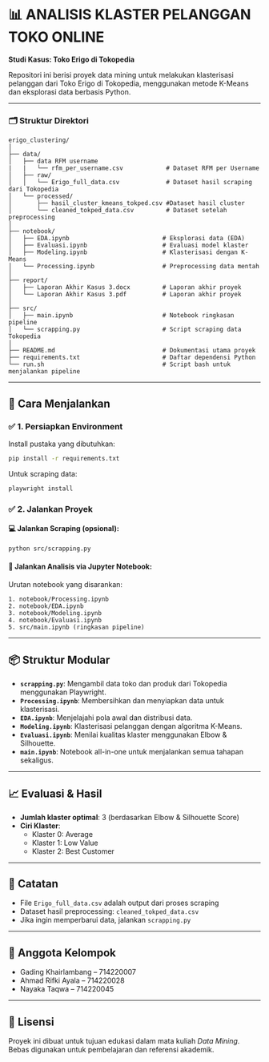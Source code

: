 # 📊 ANALISIS KLASTER PELANGGAN TOKO ONLINE  
**Studi Kasus: Toko Erigo di Tokopedia**

Repositori ini berisi proyek data mining untuk melakukan klasterisasi pelanggan dari Toko Erigo di Tokopedia, menggunakan metode K-Means dan eksplorasi data berbasis Python.

---

### 🗂 Struktur Direktori

```
erigo_clustering/
│
├── data/
│   ├── data RFM username
|   |   └── rfm_per_username.csv            # Dataset RFM per Username
│   ├── raw/
│   │   └── Erigo_full_data.csv             # Dataset hasil scraping dari Tokopedia
│   └── processed/
│       ├── hasil_cluster_kmeans_tokped.csv #Dataset hasil cluster
│       └── cleaned_tokped_data.csv         # Dataset setelah preprocessing
│
├── notebook/
│   ├── EDA.ipynb                          # Eksplorasi data (EDA)
│   ├── Evaluasi.ipynb                     # Evaluasi model klaster
│   ├── Modeling.ipynb                     # Klasterisasi dengan K-Means
│   └── Processing.ipynb                   # Preprocessing data mentah
│
├── report/
│   ├── Laporan Akhir Kasus 3.docx         # Laporan akhir proyek
│   └── Laporan Akhir Kasus 3.pdf          # Laporan akhir proyek
│
├── src/
│   ├── main.ipynb                         # Notebook ringkasan pipeline
│   └── scrapping.py                       # Script scraping data Tokopedia
│
├── README.md                              # Dokumentasi utama proyek
├── requirements.txt                       # Daftar dependensi Python
└── run.sh                                 # Script bash untuk menjalankan pipeline
```

---

## 🚀 Cara Menjalankan

### ✅ 1. Persiapkan Environment

Install pustaka yang dibutuhkan:

```bash
pip install -r requirements.txt
```

Untuk scraping data:

```bash
playwright install
```

### ✅ 2. Jalankan Proyek

#### 💻 Jalankan Scraping (opsional):

```bash
python src/scrapping.py
```

#### 📒 Jalankan Analisis via Jupyter Notebook:

Urutan notebook yang disarankan:

```text
1. notebook/Processing.ipynb
2. notebook/EDA.ipynb
3. notebook/Modeling.ipynb
4. notebook/Evaluasi.ipynb
5. src/main.ipynb (ringkasan pipeline)
```

---

## 📦 Struktur Modular

- **`scrapping.py`**: Mengambil data toko dan produk dari Tokopedia menggunakan Playwright.
- **`Processing.ipynb`**: Membersihkan dan menyiapkan data untuk klasterisasi.
- **`EDA.ipynb`**: Menjelajahi pola awal dan distribusi data.
- **`Modeling.ipynb`**: Klasterisasi pelanggan dengan algoritma K-Means.
- **`Evaluasi.ipynb`**: Menilai kualitas klaster menggunakan Elbow & Silhouette.
- **`main.ipynb`**: Notebook all-in-one untuk menjalankan semua tahapan sekaligus.

---

## 📈 Evaluasi & Hasil

- **Jumlah klaster optimal**: 3 (berdasarkan Elbow & Silhouette Score)
- **Ciri Klaster**:
  - Klaster 0: Average
  - Klaster 1: Low Value
  - Klaster 2: Best Customer

---

## 📓 Catatan

- File `Erigo_full_data.csv` adalah output dari proses scraping
- Dataset hasil preprocessing: `cleaned_tokped_data.csv`
- Jika ingin memperbarui data, jalankan `scrapping.py`

---

## 👥 Anggota Kelompok

- Gading Khairlambang – 714220007  
- Ahmad Rifki Ayala – 714220028  
- Nayaka Taqwa – 714220045  

---

## 📄 Lisensi

Proyek ini dibuat untuk tujuan edukasi dalam mata kuliah *Data Mining*. Bebas digunakan untuk pembelajaran dan referensi akademik.
